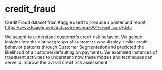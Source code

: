 # credit_fraud
Credit Fraud dataset from Kaggle used to produce a poster and report.
https://www.kaggle.com/datasets/mishra5001/credit-card/data 

We sought to understand customer’s credit risk behavior. We gained insights into the distinct groups of customers who display similar credit behavior patterns through Customer Segmentation and predicted the likelihood of a customer defaulting on payments. We examined instances of fraudulent activities to understand how these models and techniques can serve to improve the overall credit risk assessment.
